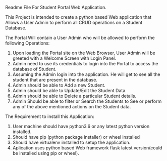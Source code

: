 Readme File For Student Portal Web Application.

This Project is intended to create a python based Web application that Allows a User Admin to perform all CRUD operations on a
Student Database.

The Portal Will contain a User Admin who will be allowed to perform the following Operations:
1. Upon loading the Portal site on the Web Browser, User Admin will be greeted with a Welcome Screen with Login Panel.
2. Admin need to use its credentials to login into the Portal to access the database of Student.
3. Assuming the Admin login into the application. He will get to see all the student that are present in the database.
4. Admin should be able to Add a new Student.
5. Admin should be able to Update/Edit the Student Data.
6. Admin should be able to Delete a particular Student details.
7. Admin Should be able to filter or Search the Students to See or perform any of the above mentioned actions on the Student data.

The Requirement to install this Application:
1. User machine should have python3.6 or any latest python version installed.
2. Should have pip (python package installer) or wheel installed
3. Should have virtualenv installed to setup the application.
4. Aplication uses python based Web framework flask latest version(could be installed using pip or wheel).


